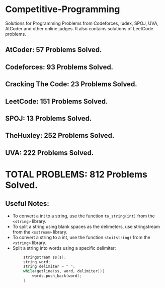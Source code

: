 # Competitive-Programming
Solutions for Programming Problems from Codeforces, Iudex, SPOJ, UVA, AtCoder and other online judges. It also contains solutions of LeetCode problems.

## AtCoder: 57 Problems Solved.
## Codeforces: 93 Problems Solved.
## Cracking The Code: 23 Problems Solved.
## LeetCode: 151 Problems Solved.
## SPOJ: 13 Problems Solved.
## TheHuxley: 252 Problems Solved.
## UVA: 222 Problems Solved.

# TOTAL PROBLEMS: 812 Problems Solved.

## Useful Notes:
* To convert a int to a string, use the function ```to_string(int)``` from the ```<string>``` library.
* To split a string using blank spaces as the delimeters, use stringstream from the ```<sstream>``` library.
* To convert a string to a int, use the function ```stoi(string)``` from the ```<string>``` library.
* Split a string into words using a specific delimiter:
```c++
        stringstream ss(s);
        string word;
        string delimiter = " ";
        while(getline(ss, word, delimiter)){
            words.push_back(word);
        }
```
